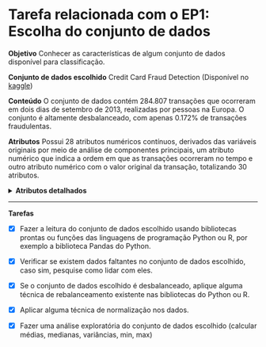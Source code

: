 # Tarefa relacionada com o EP1: Escolha do conjunto de dados

**Objetivo**
Conhecer as características de algum conjunto de dados  disponível para classificação.

**Conjunto de dados escolhido**
Credit Card Fraud Detection (Disponível no [kaggle](https://www.kaggle.com/mlg-ulb/creditcardfraud))

**Conteúdo**
O conjunto de dados contém 284.807 transações que ocorreram em dois dias de setembro de 2013, realizadas por pessoas na Europa. O conjunto é altamente desbalanceado, com apenas 0.172% de transações fraudulentas. 

**Atributos**
Possui 28 atributos numéricos contínuos, derivados das variáveis originais por meio de análise de componentes principais, um atributo numérico que indica a ordem em que as transações ocorreram no tempo e outro atributo numérico com o valor original da transação, totalizando 30 atributos.

<details><summary><strong>Atributos detalhados</strong></summary>
It contains only numerical input variables which are the result of a PCA transformation. Unfortunately, due to confidentiality issues, we cannot provide the original features and more background information about the data. Features V1, V2, … V28 are the principal components obtained with PCA, the only features which have not been transformed with PCA are 'Time' and 'Amount'. Feature 'Time' contains the seconds elapsed between each transaction and the first transaction in the dataset. The feature 'Amount' is the transaction Amount, this feature can be used for example-dependant cost-senstive learning. Feature 'Class' is the response variable and it takes value 1 in case of fraud and 0 otherwise. 
</details>
<hr>

**Tarefas**

- [X] Fazer a leitura do conjunto de dados  escolhido usando  bibliotecas prontas ou funções das linguagens de programação Python ou R, por exemplo a biblioteca Pandas do Python.
- [X] Verificar se existem dados faltantes no conjunto de dados escolhido, caso sim, pesquise como lidar com eles.
- [X] Se o conjunto de dados escolhido é desbalanceado, aplique alguma técnica de rebalanceamento existente nas bibliotecas do Python ou R.
- [X] Aplicar alguma técnica de normalização nos dados.
- [X] Fazer uma análise exploratória do conjunto de dados escolhido (calcular médias, medianas, variâncias, min, max)


